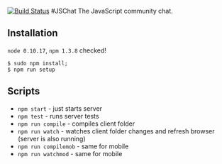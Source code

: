 [![Build Status](https://travis-ci.org/openconf/jschat.png?branch=master)](https://travis-ci.org/openconf/jschat)
#JSChat
The JavaScript community chat.

## Installation
`node 0.10.17`, `npm 1.3.8` checked!

```
$ sudo npm install;
$ npm run setup
```

## Scripts
  - `npm start` - just starts server
  - `npm test` - runs server tests
  - `npm run compile` - compiles client folder
  - `npm run watch` - watches client folder changes and refresh browser (server is also running)
  - `npm run compilemob` - same for mobile
  - `npm run watchmod` - same for mobile
